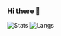 ### Hi there 👋

![Stats](https://github-readme-stats.vercel.app/api?username=gabriel-milan&count_private=true&show_icons=true&hide_rank=false)
![Langs](https://github-readme-stats.vercel.app/api/top-langs/?username=gabriel-milan&hide=jupyter%20notebook,javascript,css,html,php,typescript&langs_count=20)
